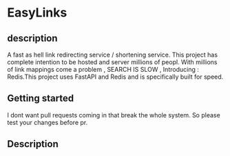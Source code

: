 # EasyLinks

## description
 A fast as hell link redirecting service / shortening service.
 This project has complete intention to be hosted and server millions of peopl.
 With millions of link mappings come a problem , SEARCH IS SLOW , Introducing : Redis.This project uses FastAPI and Redis and is specifically built for speed.
 
 ## Getting started
 
 I dont want pull requests coming in that break the whole system. So please test your changes before pr.
## Description

